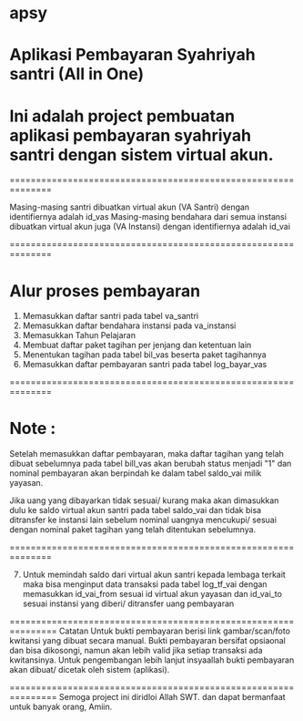 # apsy
# Aplikasi Pembayaran Syahriyah santri (All in One)
# Ini adalah project pembuatan aplikasi pembayaran syahriyah santri dengan sistem virtual akun.

==============================================================

Masing-masing santri dibuatkan virtual akun (VA Santri) dengan identifiernya adalah id_vas
Masing-masing bendahara dari semua instansi dibuatkan virtual akun juga (VA Instansi) dengan identifiernya adalah id_vai

==============================================================

# Alur proses pembayaran
1. Memasukkan daftar santri pada tabel va_santri 
2. Memasukkan daftar bendahara instansi pada va_instansi
3. Memasukkan Tahun Pelajaran
4. Membuat daftar paket tagihan per jenjang dan ketentuan lain
5. Menentukan tagihan pada tabel bil_vas beserta paket tagihannya
6. Memasukkan daftar pembayaran santri pada tabel log_bayar_vas

==============================================================

# Note :
Setelah memasukkan daftar pembayaran, maka daftar tagihan yang telah dibuat sebelumnya pada tabel bill_vas akan berubah status menjadi "1" dan nominal pembayaran akan berpindah ke dalam tabel saldo_vai milik yayasan.

Jika uang yang dibayarkan tidak sesuai/ kurang maka akan dimasukkan dulu ke saldo virtual akun santri pada tabel saldo_vai dan tidak bisa ditransfer ke instansi lain sebelum nominal uangnya mencukupi/ sesuai dengan nominal paket tagihan yang telah ditentukan sebelumnya.

==============================================================

7. Untuk memindah saldo dari virtual akun santri kepada lembaga terkait maka bisa menginput data transaksi pada tabel log_tf_vai dengan memasukkan id_vai_from sesuai id virtual akun yayasan dan id_vai_to sesuai instansi yang diberi/ ditransfer uang pembayaran

===============================================================
Catatan
Untuk bukti pembayaran berisi link gambar/scan/foto kwitansi yang dibuat secara manual.
Bukti pembayaran bersifat opsiaonal dan bisa dikosongi, namun akan lebih valid jika setiap transaksi ada kwitansinya.
Untuk pengembangan lebih lanjut insyaallah bukti pembayaran akan dibuat/ dicetak oleh sistem (aplikasi).

===============================================================
Semoga project ini diridloi Allah SWT. dan dapat bermanfaat untuk banyak orang, Amiin.
